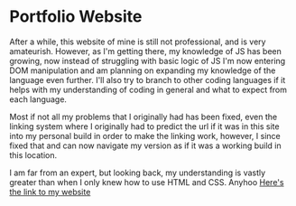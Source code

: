 # Portfolio Website
After a while, this website of mine is still not professional, and is very amateurish. However, as I'm getting there, my knowledge of JS has been growing, now instead of struggling with basic logic of JS I'm now entering DOM manipulation and am planning on expanding my knowledge of the language even further. I'll also try to branch to other coding languages if it helps with my understanding of coding in general and what to expect from each language. 

Most if not all my problems that I originally had has been fixed, even the linking system where I originally had to predict the url if it was in this site into my personal build  in order to make the linking work, however, I since fixed that and can now navigate my version as if it was a working build in this location.

I am far from an expert, but looking back, my understanding is vastly greater than when I only knew how to use HTML and CSS. Anyhoo [Here's the link to my website](https://johnnyportfolio.dev/)
